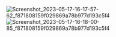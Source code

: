 ![Screenshot_2023-05-17-16-17-57-62_f871808159f029869a78b977d193c5f4](https://github.com/saurabhthesuperhero/aspect_photo_edit/assets/40573988/cf6eb811-9106-4621-a27e-1e69d3ae9d7a)
![Screenshot_2023-05-17-16-18-00-85_f871808159f029869a78b977d193c5f4](https://github.com/saurabhthesuperhero/aspect_photo_edit/assets/40573988/7bb30d26-4a48-4d2e-8872-8e3b07e3db60)
